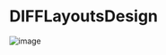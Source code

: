 # DIFFLayoutsDesign

![image](https://github.com/mukeshmaurya23/DIFFLayoutsDesign/assets/77536282/be4b9147-6517-41f8-a860-c1b0c8f684c5)
